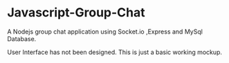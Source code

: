 # Javascript-Group-Chat
A Nodejs group chat application using Socket.io ,Express and MySql Database.

User Interface has not been designed. This is just a basic working mockup.
